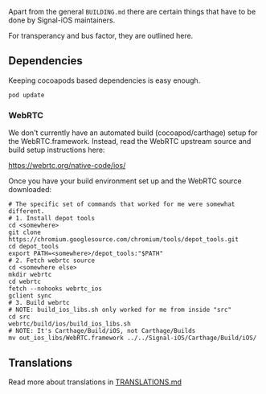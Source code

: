 Apart from the general `BUILDING.md` there are certain things that have
to be done by Signal-iOS maintainers.

For transperancy and bus factor, they are outlined here.

## Dependencies

Keeping cocoapods based dependencies is easy enough.

`pod update`

### WebRTC

We don't currently have an automated build (cocoapod/carthage) setup for
the WebRTC.framework. Instead, read the WebRTC upstream source and build
setup instructions here:

https://webrtc.org/native-code/ios/

Once you have your build environment set up and the WebRTC source downloaded:

    # The specific set of commands that worked for me were somewhat different.
    # 1. Install depot tools
    cd <somewhere>
    git clone https://chromium.googlesource.com/chromium/tools/depot_tools.git
    cd depot_tools
    export PATH=<somewhere>/depot_tools:"$PATH"
    # 2. Fetch webrtc source
    cd <somewhere else>
    mkdir webrtc
    cd webrtc
    fetch --nohooks webrtc_ios
    gclient sync
    # 3. Build webrtc
    # NOTE: build_ios_libs.sh only worked for me from inside "src"
    cd src
    webrtc/build/ios/build_ios_libs.sh
    # NOTE: It's Carthage/Build/iOS, not Carthage/Builds
    mv out_ios_libs/WebRTC.framework ../../Signal-iOS/Carthage/Build/iOS/

## Translations

Read more about translations in [TRANSLATIONS.md](signal/translations/TRANSLATIONS.md)
